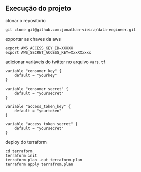## Execução do projeto

clonar o repositório

`git clone git@github.com:jonathan-vieira/data-engineer.git` 

exportar as chaves da aws

```
export AWS_ACCESS_KEY_ID=XXXXX
export AWS_SECRET_ACCESS_KEY=XxxXXxxxx
```

adicionar variáveis do twitter no arquivo `vars.tf`

```
variable "consumer_key" {
    default = "yourkey"
}

variable "consumer_secret" {
    default = "yoursecret"
}

variable "access_token_key" {
    default = "yourtoken"
}

variable "access_token_secret" {
    default = "yoursecret"
}
```

deploy do terraform

```
cd terraform
terraform init
terraform plan -out terraform.plan
terraform apply terrafrom.plan
```

